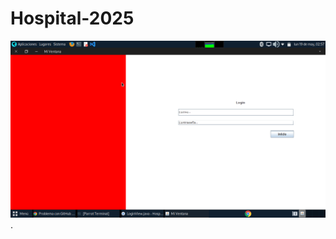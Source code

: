 # Hospital-2025


![Logo](https://github.com/Mr-afk23/Hospital-2025/blob/main/Captura%20de%20pantalla%20-2025-05-19%2002-57-07.png).
